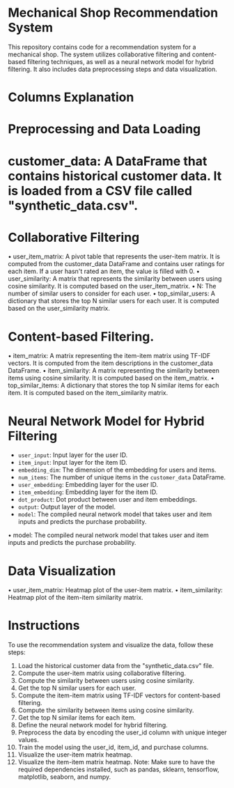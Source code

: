 # Mechanical Shop Recommendation System

This repository contains code for a recommendation system for a mechanical shop. The system utilizes collaborative filtering and content-based filtering techniques, as well as a neural network model for hybrid filtering. It also includes data preprocessing steps and data visualization.
# Columns Explanation
# Preprocessing and Data Loading
# customer_data: A DataFrame that contains historical customer data. It is loaded from a CSV file called "synthetic_data.csv".
# Collaborative Filtering
•	user_item_matrix: A pivot table that represents the user-item matrix. It is computed from the customer_data DataFrame and contains user ratings for each item. If a user hasn't rated an item, the value is filled with 0.
•	user_similarity: A matrix that represents the similarity between users using cosine similarity. It is computed based on the user_item_matrix.
•	N: The number of similar users to consider for each user.
•	top_similar_users: A dictionary that stores the top N similar users for each user. It is computed based on the user_similarity matrix.
# Content-based Filtering.
•	item_matrix: A matrix representing the item-item matrix using TF-IDF vectors. It is computed from the item descriptions in the customer_data DataFrame.
•	item_similarity: A matrix representing the similarity between items using cosine similarity. It is computed based on the item_matrix.
•	top_similar_items: A dictionary that stores the top N similar items for each item. It is computed based on the item_similarity matrix.
# Neural Network Model for Hybrid Filtering
- `user_input`: Input layer for the user ID.
- `item_input`: Input layer for the item ID.
- `embedding_dim`: The dimension of the embedding for users and items.
- `num_items`: The number of unique items in the `customer_data` DataFrame.
- `user_embedding`: Embedding layer for the user ID.
- `item_embedding`: Embedding layer for the item ID.
- `dot_product`: Dot product between user and item embeddings.
- `output`: Output layer of the model.
- `model`: The compiled neural network model that takes user and item inputs and predicts the purchase probability.

•	model: The compiled neural network model that takes user and item inputs and predicts the purchase probability.
# Data Visualization
•	user_item_matrix: Heatmap plot of the user-item matrix.
•	item_similarity: Heatmap plot of the item-item similarity matrix.
# Instructions
To use the recommendation system and visualize the data, follow these steps:
1.	Load the historical customer data from the "synthetic_data.csv" file.
2.	Compute the user-item matrix using collaborative filtering.
3.	Compute the similarity between users using cosine similarity.
4.	Get the top N similar users for each user.
5.	Compute the item-item matrix using TF-IDF vectors for content-based filtering.
6.	Compute the similarity between items using cosine similarity.
7.	Get the top N similar items for each item.
8.	Define the neural network model for hybrid filtering.
9.	Preprocess the data by encoding the user_id column with unique integer values.
10.	Train the model using the user_id, item_id, and purchase columns.
11.	Visualize the user-item matrix heatmap.
12.	Visualize the item-item matrix heatmap.
Note: Make sure to have the required dependencies installed, such as pandas, sklearn, tensorflow, matplotlib, seaborn, and numpy.
